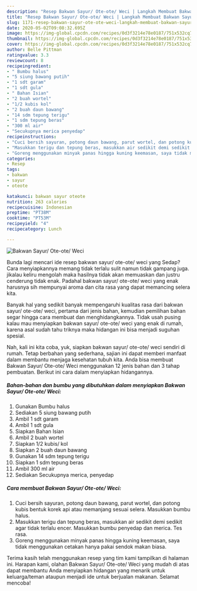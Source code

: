 ```yaml
---
description: "Resep Bakwan Sayur/ Ote-ote/ Weci | Langkah Membuat Bakwan Sayur/ Ote-ote/ Weci Yang Sedap"
title: "Resep Bakwan Sayur/ Ote-ote/ Weci | Langkah Membuat Bakwan Sayur/ Ote-ote/ Weci Yang Sedap"
slug: 1171-resep-bakwan-sayur-ote-ote-weci-langkah-membuat-bakwan-sayur-ote-ote-weci-yang-sedap
date: 2020-05-02T09:08:32.695Z
image: https://img-global.cpcdn.com/recipes/0d3f3214e78e0187/751x532cq70/bakwan-sayur-ote-ote-weci-foto-resep-utama.jpg
thumbnail: https://img-global.cpcdn.com/recipes/0d3f3214e78e0187/751x532cq70/bakwan-sayur-ote-ote-weci-foto-resep-utama.jpg
cover: https://img-global.cpcdn.com/recipes/0d3f3214e78e0187/751x532cq70/bakwan-sayur-ote-ote-weci-foto-resep-utama.jpg
author: Belle Pittman
ratingvalue: 3.3
reviewcount: 8
recipeingredient:
- " Bumbu halus"
- "5 siung bawang putih"
- "1 sdt garam"
- "1 sdt gula"
- " Bahan Isian"
- "2 buah wortel"
- "1/2 kubis kol"
- "2 buah daun bawang"
- "14 sdm tepung terigu"
- "1 sdm tepung beras"
- "300 ml air"
- "Secukupnya merica penyedap"
recipeinstructions:
- "Cuci bersih sayuran, potong daun bawang, parut wortel, dan potong kubis bentuk korek api atau memanjang sesuai selera. Masukkan bumbu halus."
- "Masukkan terigu dan tepung beras, masukkan air sedikit demi sedikit agar tidak terlalu encer. Masukkan bumbu penyedap dan merica. Tes rasa."
- "Goreng menggunakan minyak panas hingga kuning keemasan, saya tidak menggunakan cetakan hanya pakai sendok makan biasa."
categories:
- Resep
tags:
- bakwan
- sayur
- oteote

katakunci: bakwan sayur oteote 
nutrition: 263 calories
recipecuisine: Indonesian
preptime: "PT38M"
cooktime: "PT53M"
recipeyield: "4"
recipecategory: Lunch

---
```



![Bakwan Sayur/ Ote-ote/ Weci](https://img-global.cpcdn.com/recipes/0d3f3214e78e0187/751x532cq70/bakwan-sayur-ote-ote-weci-foto-resep-utama.jpg)

Bunda lagi mencari ide resep bakwan sayur/ ote-ote/ weci yang Sedap? Cara menyiapkannya memang tidak terlalu sulit namun tidak gampang juga. jikalau keliru mengolah maka hasilnya tidak akan memuaskan dan justru cenderung tidak enak. Padahal bakwan sayur/ ote-ote/ weci yang enak harusnya sih mempunyai aroma dan cita rasa yang dapat memancing selera kita.



Banyak hal yang sedikit banyak mempengaruhi kualitas rasa dari bakwan sayur/ ote-ote/ weci, pertama dari jenis bahan, kemudian pemilihan bahan segar hingga cara membuat dan menghidangkannya. Tidak usah pusing kalau mau menyiapkan bakwan sayur/ ote-ote/ weci yang enak di rumah, karena asal sudah tahu triknya maka hidangan ini bisa menjadi suguhan spesial.


Nah, kali ini kita coba, yuk, siapkan bakwan sayur/ ote-ote/ weci sendiri di rumah. Tetap berbahan yang sederhana, sajian ini dapat memberi manfaat dalam membantu menjaga kesehatan tubuh kita. Anda bisa membuat Bakwan Sayur/ Ote-ote/ Weci menggunakan 12 jenis bahan dan 3 tahap pembuatan. Berikut ini cara dalam menyiapkan hidangannya.

<!--inarticleads1-->

##### Bahan-bahan dan bumbu yang dibutuhkan dalam menyiapkan Bakwan Sayur/ Ote-ote/ Weci:

1. Gunakan  Bumbu halus
1. Sediakan 5 siung bawang putih
1. Ambil 1 sdt garam
1. Ambil 1 sdt gula
1. Siapkan  Bahan Isian
1. Ambil 2 buah wortel
1. Siapkan 1/2 kubis/ kol
1. Siapkan 2 buah daun bawang
1. Gunakan 14 sdm tepung terigu
1. Siapkan 1 sdm tepung beras
1. Ambil 300 ml air
1. Sediakan Secukupnya merica, penyedap




<!--inarticleads2-->

##### Cara membuat Bakwan Sayur/ Ote-ote/ Weci:

1. Cuci bersih sayuran, potong daun bawang, parut wortel, dan potong kubis bentuk korek api atau memanjang sesuai selera. Masukkan bumbu halus.
1. Masukkan terigu dan tepung beras, masukkan air sedikit demi sedikit agar tidak terlalu encer. Masukkan bumbu penyedap dan merica. Tes rasa.
1. Goreng menggunakan minyak panas hingga kuning keemasan, saya tidak menggunakan cetakan hanya pakai sendok makan biasa.




Terima kasih telah menggunakan resep yang tim kami tampilkan di halaman ini. Harapan kami, olahan Bakwan Sayur/ Ote-ote/ Weci yang mudah di atas dapat membantu Anda menyiapkan hidangan yang menarik untuk keluarga/teman ataupun menjadi ide untuk berjualan makanan. Selamat mencoba!
